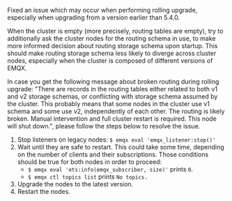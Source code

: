 Fixed an issue which may occur when performing rolling upgrade, especially when upgrading from a version earlier than 5.4.0.

When the cluster is empty (more precisely, routing tables are empty), try to additionally ask the cluster nodes for the routing schema in use, to make more informed decision about routing storage schema upon startup. This should make routing storage schema less likely to diverge across cluster nodes, especially when the cluster is composed of different versions of EMQX.

In case you get the following message about broken routing during rolling upgrade: "There are records in the routing tables either related to both v1 and v2 storage schemas, or conflicting with storage schema assumed by the cluster. This probably means that some nodes in the cluster use v1 schema and some use v2, independently of each other. The routing is likely broken. Manual intervention and full cluster restart is required. This node will shut down.", please follow the steps below to resolve the issue.
1. Stop listeners on legacy nodes: `$ emqx eval 'emqx_listener:stop()'`
2. Wait until they are safe to restart.
   This could take some time, depending on the number of clients and their subscriptions.
   Those conditions should be true for both nodes in order to proceed:
    * `$ emqx eval 'ets:info(emqx_subscriber, size)'` prints `0`.
    * `$ emqx ctl topics list` prints `No topics.`
3. Upgrade the nodes to the latest version.
4. Restart the nodes.
